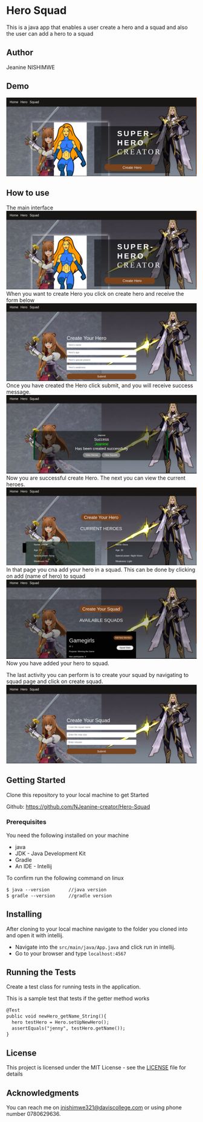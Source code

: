 # Hero Squad

This is a java app that enables a user create a hero and a squad and also the user can add a hero to a squad
## Author

Jeanine NISHIMWE


## Demo
![Alt text](src/main/resources/public/img/demo.png?raw=true "")
## How to use
The main interface 
![Alt text](src/main/resources/public/img/demo.png?raw=true "")
When you want to create Hero you click on create hero and receive the form below
![Alt text](src/main/resources/public/img/createhero.png?raw=true "")
Once you have created the Hero click submit, and you will receive success message.
![Alt text](src/main/resources/public/img/success.png?raw=true "")
Now you are successful create Hero. The next you can view the current heroes.
![Alt text](src/main/resources/public/img/currenthero.png?raw=true "")
In that page you cna add your hero in a squad. This can be done by clicking on add (name of hero) to squad
![Alt text](src/main/resources/public/img/currentsquad.png?raw=true "")
Now you have added your hero to squad. 

The last activity you can perform is to create your squad by navigating to squad page and click on create squad.
![Alt text](src/main/resources/public/img/createsquad.png?raw=true "")

## Getting Started

Clone this repository to your local machine to get Started

Github: https://github.com/NJeanine-creator/Hero-Squad

### Prerequisites

You need the following installed on your machine
- java
- JDK - Java Development Kit
- Gradle
- An IDE - Intellij


To confirm run the following command on linux
```
$ java --version       //java version
$ gradle --version     //gradle version
```

## Installing

After cloning to your local machine navigate to the folder you cloned into and open it with intellij.
* Navigate into the ``` src/main/java/App.java ``` and click run in intellij.
* Go to your browser and type ``` localhost:4567 ```

## Running the Tests 

Create a test class for running tests in the application.

This is a sample test that tests if the getter method works

```
@Test
public void newHero_getName_String(){
  hero testHero = Hero.setUpNewHero();
  assertEquals("jenny", testHero.getName());
}
```

## License

This project is licensed under the MIT License - see the [LICENSE](LICENSE) file for details

## Acknowledgments
You can reach me on jnishimwe321@daviscollege.com or using phone number 0780629636.

